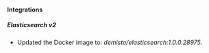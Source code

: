 #### Integrations
##### Elasticsearch v2
- Updated the Docker image to: *demisto/elasticsearch:1.0.0.28975*.
